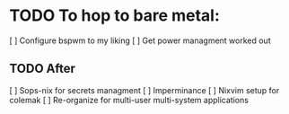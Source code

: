 # TODO To hop to bare metal:
[ ] Configure bspwm to my liking
[ ] Get power managment worked out
## TODO After
[ ] Sops-nix for secrets managment
[ ] Imperminance 
[ ] Nixvim setup for colemak
[ ] Re-organize for multi-user multi-system applications
